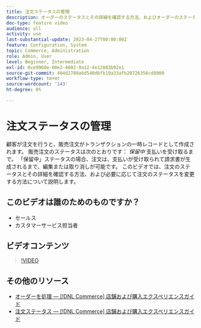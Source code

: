 ```yaml
---
title: 注文ステータスの管理
description: オーダーのステータスとその詳細を確認する方法、およびオーダーのステータスを変更する方法について説明します。
doc-type: feature video
audience: all
activity: use
last-substantial-update: 2023-04-27T00:00:00Z
feature: Configuration, System
topic: Commerce, Administration
role: Admin, User
level: Beginner, Intermediate
exl-id: 0ce9960e-00e2-4602-9a12-4e12883b92e1
source-git-commit: 404d2708a6d540d6fb19a33afb20726356cd8000
workflow-type: tm+mt
source-wordcount: '143'
ht-degree: 0%

---
```


# 注文ステータスの管理

顧客が注文を行うと、販売注文がトランザクションの一時レコードとして作成されます。 販売注文のステータスは次のとおりです： _保留中_ 支払いを受け取るまで。 「保留中」ステータスの場合、注文は、支払いが受け取られて請求書が生成されるまで、編集または取り消しが可能です。 このビデオでは、注文のステータスとその詳細を確認する方法、および必要に応じて注文のステータスを変更する方法について説明します。

## このビデオは誰のためのものですか？

- セールス
- カスタマーサービス担当者

## ビデオコンテンツ

>[!VIDEO](https://video.tv.adobe.com/v/343935?quality=12&learn=on)

## その他のリソース

- [オーダーを処理 — [!DNL Commerce] 店舗および購入エクスペリエンスガイド](https://experienceleague.adobe.com/docs/commerce-admin/stores-sales/order-management/orders/order-processing.html#process-an-order)
- [注文ステータス — [!DNL Commerce] 店舗および購入エクスペリエンスガイド](https://experienceleague.adobe.com/docs/commerce-admin/stores-sales/order-management/orders/order-status.html)
